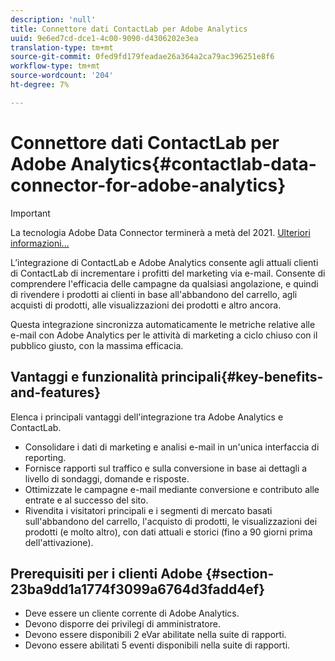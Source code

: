 ```yaml
---
description: 'null'
title: Connettore dati ContactLab per Adobe Analytics
uuid: 9e6ed7cd-dce1-4c00-9090-d4306202e3ea
translation-type: tm+mt
source-git-commit: 0fed9fd179feadae26a364a2ca79ac396251e8f6
workflow-type: tm+mt
source-wordcount: '204'
ht-degree: 7%

---
```



# Connettore dati ContactLab per Adobe Analytics{#contactlab-data-connector-for-adobe-analytics}

>[!IMPORTANT]
>
>La tecnologia Adobe Data Connector terminerà a metà del 2021. [Ulteriori informazioni...](/help/import/data-connectors/data-connectors-eol.md)

L’integrazione di ContactLab e Adobe  Analytics consente agli attuali clienti di ContactLab di incrementare i profitti del marketing via e-mail. Consente di comprendere l&#39;efficacia delle campagne da qualsiasi angolazione, e quindi di rivendere i prodotti ai clienti in base all&#39;abbandono del carrello, agli acquisti di prodotti, alle visualizzazioni dei prodotti e altro ancora.

Questa integrazione sincronizza automaticamente le metriche relative alle e-mail con Adobe  Analytics per le attività di marketing a ciclo chiuso con il pubblico giusto, con la massima efficacia.

## Vantaggi e funzionalità principali{#key-benefits-and-features}

Elenca i principali vantaggi dell&#39;integrazione tra Adobe  Analytics e ContactLab.

* Consolidare i dati di marketing e analisi e-mail in un&#39;unica interfaccia di reporting.
* Fornisce rapporti sul traffico e sulla conversione in base ai dettagli a livello di sondaggi, domande e risposte.
* Ottimizzate le campagne e-mail mediante conversione e contributo alle entrate e al successo del sito.
* Rivendita i visitatori principali e i segmenti di mercato basati sull&#39;abbandono del carrello, l&#39;acquisto di prodotti, le visualizzazioni dei prodotti (e molto altro), con dati attuali e storici (fino a 90 giorni prima dell&#39;attivazione).

## Prerequisiti per i clienti Adobe {#section-23ba9dd1a1774f3099a6764d3fadd4ef}

* Deve essere un cliente corrente di Adobe  Analytics.
* Devono disporre dei privilegi di amministratore.
* Devono essere disponibili 2 eVar abilitate nella suite di rapporti.
* Devono essere abilitati 5 eventi disponibili nella suite di rapporti.
